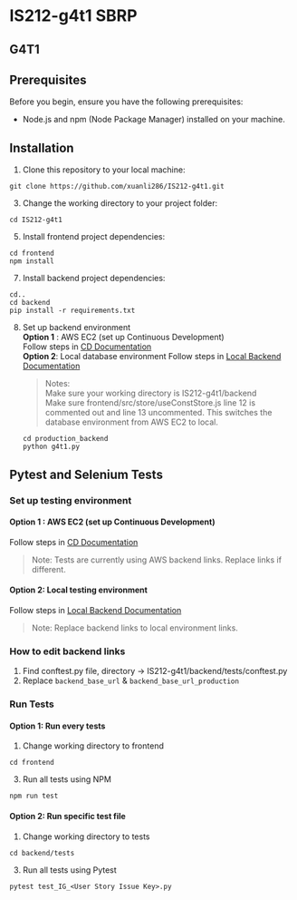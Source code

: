 # IS212-g4t1 SBRP
## G4T1

## Prerequisites

Before you begin, ensure you have the following prerequisites:

- Node.js and npm (Node Package Manager) installed on your machine.

## Installation

1. Clone this repository to your local machine:  
  ```
  git clone https://github.com/xuanli286/IS212-g4t1.git
  ```

3. Change the working directory to your project folder:  
  ```
  cd IS212-g4t1
  ```

5. Install frontend project dependencies:
  ```
  cd frontend
  npm install
  ```  

7. Install backend project dependencies:
  ```
  cd..
  cd backend
  pip install -r requirements.txt
  ```

8. Set up backend environment  
  **Option 1** : AWS EC2 (set up Continuous Development)  
  Follow steps in [CD Documentation](https://docs.google.com/document/d/1g4fEYBYLkMK1JdJ0Rc-Ovfa3eD7IXG25xN-9f-8slTE/edit?usp=sharing)  
  **Option 2**: Local database environment
   Follow steps in [Local Backend Documentation](https://docs.google.com/document/d/1TLUOgL72Z1CxHkzniq_yQ9lF1X6Rhm28illRnb1LxyM/edit)
   > Notes: </br>
   > Make sure your working directory is IS212-g4t1/backend  </br>
   > Make sure frontend/src/store/useConstStore.js line 12 is commented out and line 13 uncommented. This switches the database environment from AWS EC2 to local.
   ```
   cd production_backend
   python g4t1.py
   ```

   
## Pytest and Selenium Tests

### Set up testing environment
#### **Option 1** : AWS EC2 (set up Continuous Development)
Follow steps in [CD Documentation](https://docs.google.com/document/d/1g4fEYBYLkMK1JdJ0Rc-Ovfa3eD7IXG25xN-9f-8slTE/edit?usp=sharing)  
> Note: Tests are currently using AWS backend links. Replace links if different.

#### **Option 2**: Local testing environment
Follow steps in [Local Backend Documentation](https://docs.google.com/document/d/1TLUOgL72Z1CxHkzniq_yQ9lF1X6Rhm28illRnb1LxyM/edit)  
> Note: Replace backend links to local environment links.

### How to edit backend links
1. Find conftest.py file, directory -> IS212-g4t1/backend/tests/conftest.py  
2. Replace `backend_base_url` & `backend_base_url_production`  

### Run Tests
#### **Option 1**: Run every tests
1. Change working directory to frontend
  ```
  cd frontend
  ```  

3. Run all tests using NPM
  ```
  npm run test
  ```  

#### **Option 2**: Run specific test file
1. Change working directory to tests
  ```
  cd backend/tests
  ```  

3. Run all tests using Pytest
  ```
  pytest test_IG_<User Story Issue Key>.py
  ```  








